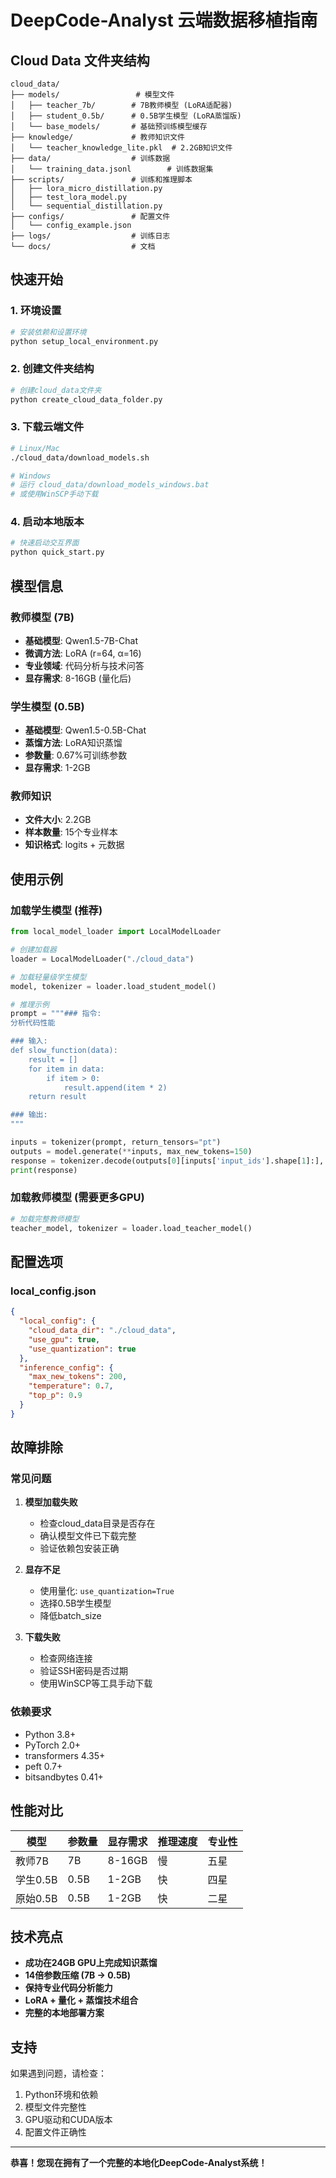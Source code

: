 # DeepCode-Analyst 云端数据移植指南

## Cloud Data 文件夹结构

```
cloud_data/
├── models/                 # 模型文件
│   ├── teacher_7b/        # 7B教师模型 (LoRA适配器)
│   ├── student_0.5b/      # 0.5B学生模型 (LoRA蒸馏版)
│   └── base_models/       # 基础预训练模型缓存
├── knowledge/             # 教师知识文件
│   └── teacher_knowledge_lite.pkl  # 2.2GB知识文件
├── data/                  # 训练数据
│   └── training_data.jsonl        # 训练数据集
├── scripts/               # 训练和推理脚本
│   ├── lora_micro_distillation.py
│   ├── test_lora_model.py
│   └── sequential_distillation.py
├── configs/               # 配置文件
│   └── config_example.json
├── logs/                  # 训练日志
└── docs/                  # 文档
```

## 快速开始

### 1. 环境设置
```bash
# 安装依赖和设置环境
python setup_local_environment.py
```

### 2. 创建文件夹结构
```bash
# 创建cloud_data文件夹
python create_cloud_data_folder.py
```

### 3. 下载云端文件
```bash
# Linux/Mac
./cloud_data/download_models.sh

# Windows
# 运行 cloud_data/download_models_windows.bat
# 或使用WinSCP手动下载
```

### 4. 启动本地版本
```bash
# 快速启动交互界面
python quick_start.py
```

## 模型信息

### 教师模型 (7B)
- **基础模型**: Qwen1.5-7B-Chat
- **微调方法**: LoRA (r=64, α=16)
- **专业领域**: 代码分析与技术问答
- **显存需求**: 8-16GB (量化后)

### 学生模型 (0.5B)
- **基础模型**: Qwen1.5-0.5B-Chat  
- **蒸馏方法**: LoRA知识蒸馏
- **参数量**: 0.67%可训练参数
- **显存需求**: 1-2GB

### 教师知识
- **文件大小**: 2.2GB
- **样本数量**: 15个专业样本
- **知识格式**: logits + 元数据

## 使用示例

### 加载学生模型 (推荐)
```python
from local_model_loader import LocalModelLoader

# 创建加载器
loader = LocalModelLoader("./cloud_data")

# 加载轻量级学生模型
model, tokenizer = loader.load_student_model()

# 推理示例
prompt = """### 指令:
分析代码性能

### 输入:
def slow_function(data):
    result = []
    for item in data:
        if item > 0:
            result.append(item * 2)
    return result

### 输出:
"""

inputs = tokenizer(prompt, return_tensors="pt")
outputs = model.generate(**inputs, max_new_tokens=150)
response = tokenizer.decode(outputs[0][inputs['input_ids'].shape[1]:], skip_special_tokens=True)
print(response)
```

### 加载教师模型 (需要更多GPU)
```python
# 加载完整教师模型
teacher_model, tokenizer = loader.load_teacher_model()
```

## 配置选项

### local_config.json
```json
{
  "local_config": {
    "cloud_data_dir": "./cloud_data",
    "use_gpu": true,
    "use_quantization": true
  },
  "inference_config": {
    "max_new_tokens": 200,
    "temperature": 0.7,
    "top_p": 0.9
  }
}
```

## 故障排除

### 常见问题

1. **模型加载失败**
   - 检查cloud_data目录是否存在
   - 确认模型文件已下载完整
   - 验证依赖包安装正确

2. **显存不足**
   - 使用量化: `use_quantization=True`
   - 选择0.5B学生模型
   - 降低batch_size

3. **下载失败**
   - 检查网络连接
   - 验证SSH密码是否过期
   - 使用WinSCP等工具手动下载

### 依赖要求
- Python 3.8+
- PyTorch 2.0+
- transformers 4.35+
- peft 0.7+
- bitsandbytes 0.41+

## 性能对比

| 模型 | 参数量 | 显存需求 | 推理速度 | 专业性 |
|------|--------|----------|----------|--------|
| 教师7B | 7B | 8-16GB | 慢 | 五星 |
| 学生0.5B | 0.5B | 1-2GB | 快 | 四星 |
| 原始0.5B | 0.5B | 1-2GB | 快 | 二星 |

## 技术亮点

- **成功在24GB GPU上完成知识蒸馏**  
- **14倍参数压缩 (7B → 0.5B)**  
- **保持专业代码分析能力**  
- **LoRA + 量化 + 蒸馏技术组合**  
- **完整的本地部署方案**

## 支持

如果遇到问题，请检查：
1. Python环境和依赖
2. 模型文件完整性  
3. GPU驱动和CUDA版本
4. 配置文件正确性

---

**恭喜！您现在拥有了一个完整的本地化DeepCode-Analyst系统！**